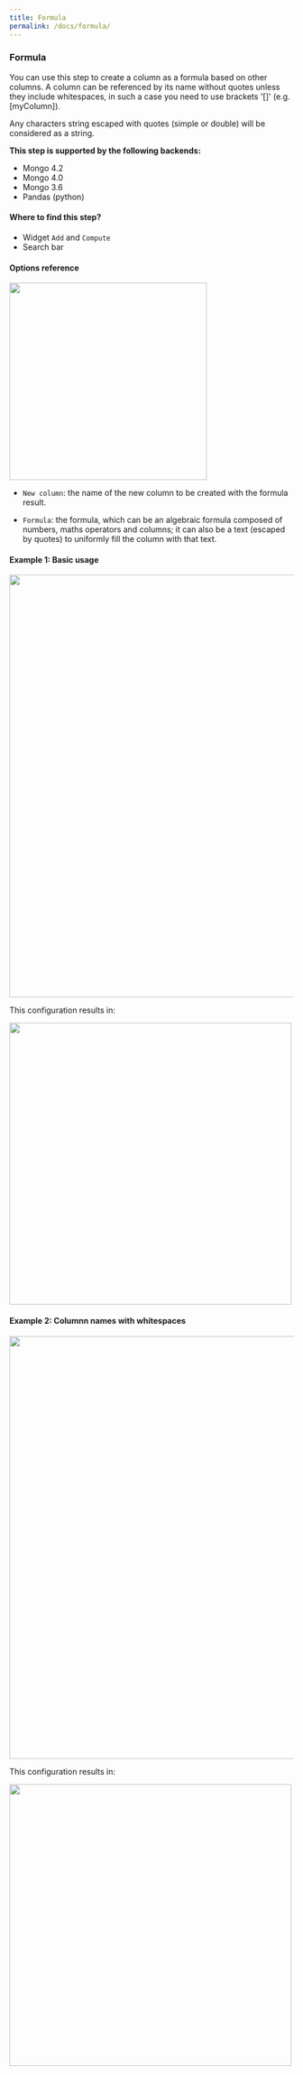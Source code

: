 ```yaml
---
title: Formula
permalink: /docs/formula/
---
```


### Formula

You can use this step to create a column as a formula based on other columns.
A column can be referenced by its name without quotes unless they include
whitespaces, in such a case you need to use brackets '[]' (e.g. \[myColumn]).

Any characters string escaped with quotes (simple or double) will be considered
as a string.

**This step is supported by the following backends:**

- Mongo 4.2
- Mongo 4.0
- Mongo 3.6
- Pandas (python)

#### Where to find this step?

- Widget `Add` and `Compute`
- Search bar

#### Options reference

<img src="../../img/docs/user-interface/formula_step_form.jpg" width="350" />

- `New column`: the name of the new column to be created with the formula
  result.

- `Formula`: the formula, which can be an algebraic formula composed of numbers,
  maths operators and columns; it can also be a text (escaped by quotes) to
  uniformly fill the column with that text.

#### Example 1: Basic usage

<img src="../../img/docs/user-interface/formula_example_conf_1.jpg" width="750" />

This configuration results in:

<img src="../../img/docs/user-interface/formula_example_result_1.jpg" width="500" />

#### Example 2: Columnn names with whitespaces

<img src="../../img/docs/user-interface/formula_example_conf_2.jpg" width="750" />

This configuration results in:

<img src="../../img/docs/user-interface/formula_example_result_2.jpg" width="500" />
